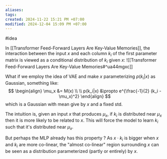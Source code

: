 ```yaml
---
aliases: 
tags: 
created: 2024-11-22 15:21 PM +07:00
modified: 2024-12-04 15:09 PM +07:00
---
```

#idea

In [[Transformer Feed-Forward Layers Are Key-Value Memories]], the interaction between the input $x$ and each column $k_i$ of the first parameter matrix is viewed as a conditional distribution of $k_i$ given $x$:
![[Transformer Feed-Forward Layers Are Key-Value Memories#^ua44mgxc]]

What if we employ the idea of VAE and make $x$ parameterizing $p(k_i|x)$ as Gaussian, something like:
$$
\begin{align}
\mu_x &= M(x) \\
\\
p(k_i|x) &\propto e^{\frac{-1}{2} (k_i - \mu_x)^2}
\end{align}
$$
which is a Gaussian with mean give by $x$ and a fixed std.

The intuition is, given an input $x$ that produces $\mu_x$, if $k_i$ is distributed near $\mu_x$ then it is more likely to be related to $x$. This will force the model to learn $k_i$ such that it's distributed near $\mu_x$.

But perhaps the MLP already has this property ? As $x \cdot k_i$ is bigger when $x$ and $k_i$ are more co-linear, the "almost co-linear" region surrounding $x$ can be seen as a distribution parameterized (partly or entirely) by $x$.